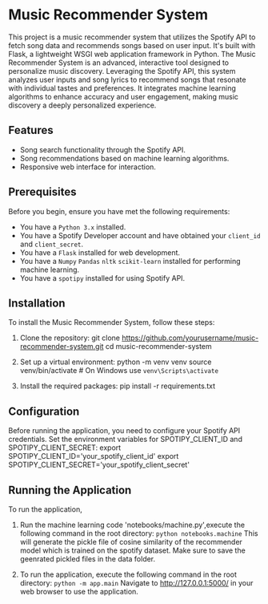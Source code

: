 # Music Recommender System

This project is a music recommender system that utilizes the Spotify API to fetch song data and recommends songs based on user input. It's built with Flask, a lightweight WSGI web application framework in Python. The Music Recommender System is an advanced, interactive tool designed to personalize music discovery. Leveraging the Spotify API, this system analyzes user inputs and song lyrics to recommend songs that resonate with individual tastes and preferences. It integrates machine learning algorithms to enhance accuracy and user engagement, making music discovery a deeply personalized experience.

## Features

- Song search functionality through the Spotify API.
- Song recommendations based on machine learning algorithms.
- Responsive web interface for interaction.

## Prerequisites

Before you begin, ensure you have met the following requirements:
- You have a `Python 3.x` installed.
- You have a Spotify Developer account and have obtained your `client_id` and `client_secret`.
- You have a `Flask` installed for web development.
- You have a `Numpy` `Pandas` `nltk` `scikit-learn` installed for performing machine learning.
- You have a `spotipy` installed for using Spotify API.



## Installation

To install the Music Recommender System, follow these steps:

1. Clone the repository:
   git clone https://github.com/yourusername/music-recommender-system.git
   cd music-recommender-system

2. Set up a virtual environment:
   python -m venv venv
   source venv/bin/activate  # On Windows use `venv\Scripts\activate`

3. Install the required packages:
   pip install -r requirements.txt

## Configuration
Before running the application, you need to configure your Spotify API credentials. Set the environment variables for SPOTIPY_CLIENT_ID and SPOTIPY_CLIENT_SECRET:
export SPOTIPY_CLIENT_ID='your_spotify_client_id'
export SPOTIPY_CLIENT_SECRET='your_spotify_client_secret'

## Running the Application
To run the application, 
1. Run the machine learning code 'notebooks/machine.py',execute the following command in the root directory:
   `python notebooks.machine`
   This will generate the pickle file of cosine similarity of the recommender model which is trained on the spotify dataset. Make sure to save the geenrated pickled files in the data folder. 

3. To run the application, execute the following command in the root directory:
   `python -m app.main`
   Navigate to http://127.0.0.1:5000/ in your web browser to use the application.



   

